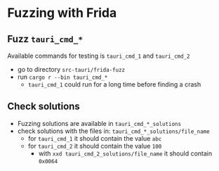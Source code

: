 # Fuzzing with Frida

## Fuzz `tauri_cmd_*`

Available commands for testing is `tauri_cmd_1` and `tauri_cmd_2`
- go to directory `src-tauri/frida-fuzz`
- run `cargo r --bin tauri_cmd_*`
    - `tauri_cmd_1` could run for a long time before finding a crash

## Check solutions

- Fuzzing solutions are available in `tauri_cmd_*_solutions`
- check solutions with the files in: `tauri_cmd_*_solutions/file_name`
    - for `tauri_cmd_1` it should contain the value `abc`
    - for `tauri_cmd_2` it should contain the value `100` 
        - with `xxd tauri_cmd_2_solutions/file_name` it should contain `0x0064`



